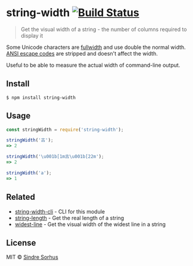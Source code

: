 # string-width [![Build Status](https:-ci.org/sindresorhus/string-width.svg?branch=master)](https:-ci.org/sindresorhus/string-width)

> Get the visual width of a string - the number of columns required to display it

Some Unicode characters are [fullwidth](https:.wikipedia.org/wiki/Halfwidth_and_fullwidth_forms) and use double the normal width. [ANSI escape codes](https:.wikipedia.org/wiki/ANSI_escape_code) are stripped and doesn't affect the width.

Useful to be able to measure the actual width of command-line output.


## Install

```
$ npm install string-width
```


## Usage

```js
const stringWidth = require('string-width');

stringWidth('古');
=> 2

stringWidth('\u001b[1m古\u001b[22m');
=> 2

stringWidth('a');
=> 1
```


## Related

- [string-width-cli](https:.com/sindresorhus/string-width-cli) - CLI for this module
- [string-length](https:.com/sindresorhus/string-length) - Get the real length of a string
- [widest-line](https:.com/sindresorhus/widest-line) - Get the visual width of the widest line in a string


## License

MIT © [Sindre Sorhus](https:.com)
